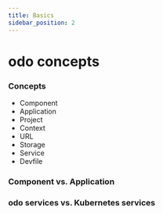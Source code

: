 ```yaml
---
title: Basics
sidebar_position: 2
---
```

# odo concepts

### Concepts

* Component
* Application
* Project
* Context
* URL
* Storage
* Service
* Devfile

### Component vs. Application

### odo services vs. Kubernetes services